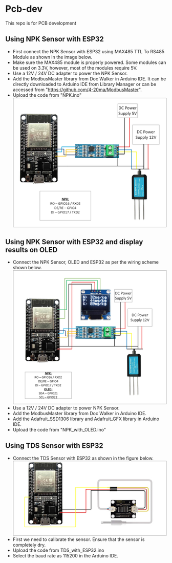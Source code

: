 # Pcb-dev
This repo is for PCB development

## Using NPK Sensor with ESP32
 - First connect the NPK Sensor with ESP32 using MAX485 TTL To RS485 Module as shown in the image below.
 - Make sure the MAX485 module is properly powered. Some modules can be used on 3.3V, however, most of the modules require 5V.
 - Use a 12V / 24V DC adapter to power the NPK Sensor.
 - Add the ModbusMaster library from Doc Walker in Arduino IDE. It can be directly downloaded to Arduino IDE from Library Manager or can be accessed from "https://github.com/4-20ma/ModbusMaster".
 - Upload the code from "NPK.ino"
![alt text](Image/NPK_sensor_with_ESP32.jpg)

## Using NPK Sensor with ESP32 and display results on OLED
- Connect the NPK Sensor, OLED and ESP32 as per the wiring scheme shown below.
![alt text](Image/NPK_with_OLED.jpg)
- Use a 12V / 24V DC adapter to power NPK Sensor.
- Add the ModbusMaster library from Doc Walker in Arduino IDE.
- Add the Adafruit_SSD1306 library and Adafruit_GFX library in Arduino IDE.
- Upload the code from "NPK_with_OLED.ino"

## Using TDS Sensor with ESP32
- Connect the TDS Sensor with ESP32 as shown in the figure below.
![alt text](Image/TDS_sensor_with_ESP.jpg)
- First we need to calibrate the sensor. Ensure that the sensor is completely dry.
- Upload the code from TDS_with_ESP32.ino
- Select the baud rate as 115200 in the Arduino IDE.